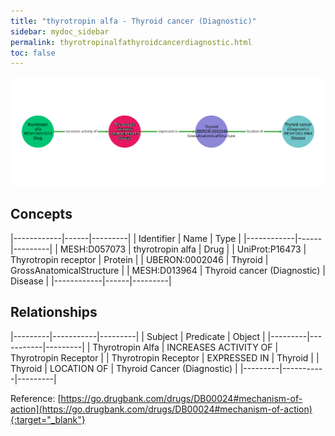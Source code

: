 ```yaml
---
title: "thyrotropin alfa - Thyroid cancer (Diagnostic)"
sidebar: mydoc_sidebar
permalink: thyrotropinalfathyroidcancerdiagnostic.html
toc: false 
---
```


![Path Visualization](/images/thyrotropinalfathyroidcancerdiagnostic.png)

## Concepts

|------------|------|---------|
| Identifier | Name | Type    |
|------------|------|---------|
| MESH:D057073 | thyrotropin alfa | Drug |
| UniProt:P16473 | Thyrotropin receptor | Protein |
| UBERON:0002046 | Thyroid | GrossAnatomicalStructure |
| MESH:D013964 | Thyroid cancer (Diagnostic) | Disease |
|------------|------|---------|

## Relationships

|---------|-----------|---------|
| Subject | Predicate | Object  |
|---------|-----------|---------|
| Thyrotropin Alfa | INCREASES ACTIVITY OF | Thyrotropin Receptor |
| Thyrotropin Receptor | EXPRESSED IN | Thyroid |
| Thyroid | LOCATION OF | Thyroid Cancer (Diagnostic) |
|---------|-----------|---------|

Reference: [https://go.drugbank.com/drugs/DB00024#mechanism-of-action](https://go.drugbank.com/drugs/DB00024#mechanism-of-action){:target="_blank"}